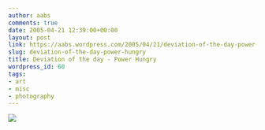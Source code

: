 ```yaml
---
author: aabs
comments: true
date: 2005-04-21 12:39:00+00:00
layout: post
link: https://aabs.wordpress.com/2005/04/21/deviation-of-the-day-power-hungry/
slug: deviation-of-the-day-power-hungry
title: Deviation of the day - Power Hungry
wordpress_id: 60
tags:
- art
- misc
- photography
---
```


![](http://aabs.aspxconnection.com/images/Power_Hungry_V2.1.jpg) 
